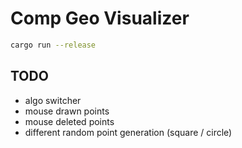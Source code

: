 # Comp Geo Visualizer

```bash
cargo run --release
```

## TODO

- algo switcher
- mouse drawn points
- mouse deleted points
- different random point generation (square / circle)
